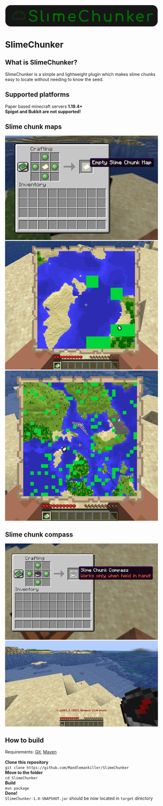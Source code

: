 ![image](https://raw.githubusercontent.com/Mandlemankiller/SlimeChunker/master/branding/banner_resized.png)

# SlimeChunker

## What is SlimeChunker?

SlimeChunker is a simple and lightweight plugin which makes slime chunks easy to locate without needing to know the
seed.

## Supported platforms

Paper based minecraft servers **1.19.4+** <br>
**Spigot and Bukkit are not supported!**
## Slime chunk maps

![image](https://raw.githubusercontent.com/Mandlemankiller/SlimeChunker/master/images/map_crafting.png)
![image](https://raw.githubusercontent.com/Mandlemankiller/SlimeChunker/master/images/map_closest.png)
![image](https://raw.githubusercontent.com/Mandlemankiller/SlimeChunker/master/images/map_far.png)

## Slime chunk compass

![image](https://raw.githubusercontent.com/Mandlemankiller/SlimeChunker/master/images/compass_crafting.png)
![image](https://raw.githubusercontent.com/Mandlemankiller/SlimeChunker/master/images/compass.png)

## How to build

Requirements: [Git](https://git-scm.com/), [Maven](https://maven.apache.org/) <br> <br>
**Clone this repository** <br>
```git clone https://github.com/Mandlemankiller/SlimeChunker``` <br>
**Move to the folder** <br>
```cd SlimeChunker``` <br>
**Build** <br>
```mvn package``` <br>
**Done!** <br>
`SlimeChunker-1.0-SNAPSHOT.jar` should be now located in `target` directory
